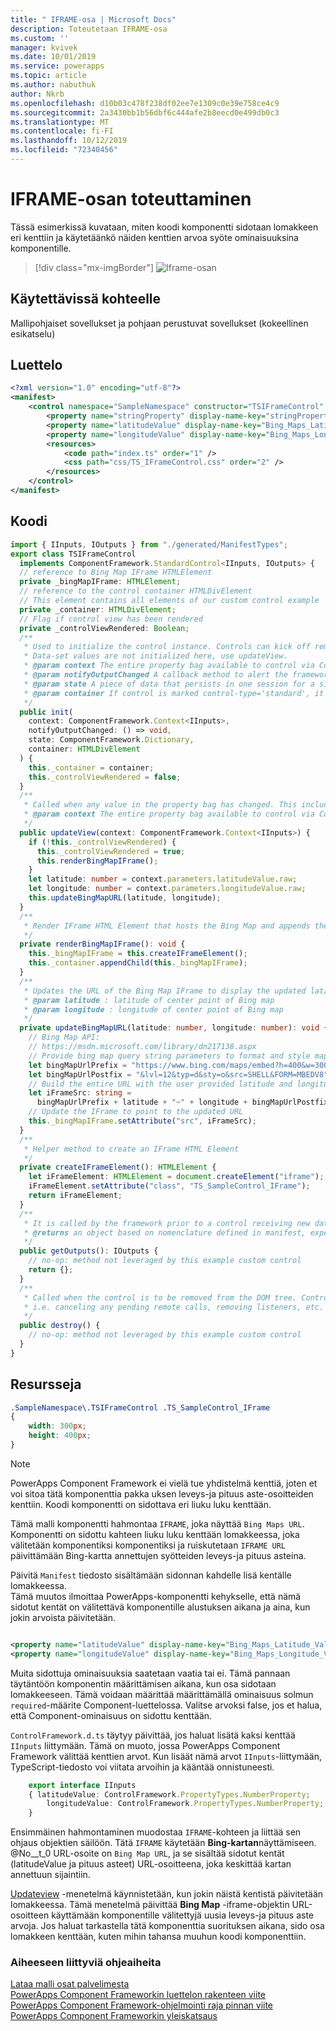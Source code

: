 ```yaml
---
title: " IFRAME-osa | Microsoft Docs"
description: Toteutetaan IFRAME-osa
ms.custom: ''
manager: kvivek
ms.date: 10/01/2019
ms.service: powerapps
ms.topic: article
ms.author: nabuthuk
author: Nkrb
ms.openlocfilehash: d10b03c478f238df02ee7e1309c0e39e758ce4c9
ms.sourcegitcommit: 2a3430bb1b56dbf6c444afe2b8eecd0e499db0c3
ms.translationtype: MT
ms.contentlocale: fi-FI
ms.lasthandoff: 10/12/2019
ms.locfileid: "72340456"
---
```

# <a name="implementing-a-iframe-component"></a>IFRAME-osan toteuttaminen

Tässä esimerkissä kuvataan, miten koodi komponentti sidotaan lomakkeen eri kenttiin ja käytetäänkö näiden kenttien arvoa syöte ominaisuuksina komponentille.  

> [!div class="mx-imgBorder"]
> ![Iframe-osan](../media/iframe-control.png "iframe-osa")

## <a name="available-for"></a>Käytettävissä kohteelle 

Mallipohjaiset sovellukset ja pohjaan perustuvat sovellukset (kokeellinen esikatselu) 

## <a name="manifest"></a>Luettelo

```XML
<?xml version="1.0" encoding="utf-8"?>
<manifest>
    <control namespace="SampleNamespace" constructor="TSIFrameControl" version="1.0.0" display-name-key="TS_IFrameControl_Display_Key" description-key="TS_IFrameControl_Desc_Key" control-type="standard">
        <property name="stringProperty" display-name-key="stringProperty_Display_Key" description-key="stringProperty_Desc_Key" of-type="SingleLine.Text" usage="bound" required="true" />
        <property name="latitudeValue" display-name-key="Bing_Maps_Latitude_Value" description-key="latitude" of-type="FP" usage="bound" required="true" />
        <property name="longitudeValue" display-name-key="Bing_Maps_Longitude_Value" description-key="longitude" of-type="FP" usage="bound" required="true" />
        <resources>
            <code path="index.ts" order="1" />
            <css path="css/TS_IFrameControl.css" order="2" />
        </resources>
    </control>
</manifest>
```

## <a name="code"></a>Koodi

```TypeScript
import { IInputs, IOutputs } from "./generated/ManifestTypes";
export class TSIFrameControl
  implements ComponentFramework.StandardControl<IInputs, IOutputs> {
  // reference to Bing Map IFrame HTMLElement
  private _bingMapIFrame: HTMLElement;
  // reference to the control container HTMLDivElement
  // This element contains all elements of our custom control example
  private _container: HTMLDivElement;
  // Flag if control view has been rendered
  private _controlViewRendered: Boolean;
  /**
   * Used to initialize the control instance. Controls can kick off remote server calls and other initialization actions here.
   * Data-set values are not initialized here, use updateView.
   * @param context The entire property bag available to control via Context Object; It contains values as set up by the customizer mapped to property names defined in the manifest, as well as utility functions.
   * @param notifyOutputChanged A callback method to alert the framework that the control has new outputs ready to be retrieved asynchronously.
   * @param state A piece of data that persists in one session for a single user. Can be set at any point in a controls life cycle by calling 'setControlState' in the Mode interface.
   * @param container If control is marked control-type='standard', it receives an empty div element within which it can render its content.
   */
  public init(
    context: ComponentFramework.Context<IInputs>,
    notifyOutputChanged: () => void,
    state: ComponentFramework.Dictionary,
    container: HTMLDivElement
  ) {
    this._container = container;
    this._controlViewRendered = false;
  }
  /**
   * Called when any value in the property bag has changed. This includes field values, data-sets, global values such as container height and width, offline status, control metadata values such as label, visible, etc.
   * @param context The entire property bag available to control via Context Object; It contains values as set up by the customizer mapped to names defined in the manifest, as well as utility functions
   */
  public updateView(context: ComponentFramework.Context<IInputs>) {
    if (!this._controlViewRendered) {
      this._controlViewRendered = true;
      this.renderBingMapIFrame();
    }
    let latitude: number = context.parameters.latitudeValue.raw;
    let longitude: number = context.parameters.longitudeValue.raw;
    this.updateBingMapURL(latitude, longitude);
  }
  /**
   * Render IFrame HTML Element that hosts the Bing Map and appends the IFrame to the control container
   */
  private renderBingMapIFrame(): void {
    this._bingMapIFrame = this.createIFrameElement();
    this._container.appendChild(this._bingMapIFrame);
  }
  /**
   * Updates the URL of the Bing Map IFrame to display the updated lat/long coordinates
   * @param latitude : latitude of center point of Bing map
   * @param longitude : longitude of center point of Bing map
   */
  private updateBingMapURL(latitude: number, longitude: number): void {
    // Bing Map API:
    // https://msdn.microsoft.com/library/dn217138.aspx
    // Provide bing map query string parameters to format and style map view
    let bingMapUrlPrefix = "https://www.bing.com/maps/embed?h=400&w=300&cp=";
    let bingMapUrlPostfix = "&lvl=12&typ=d&sty=o&src=SHELL&FORM=MBEDV8";
    // Build the entire URL with the user provided latitude and longitude
    let iFrameSrc: string =
      bingMapUrlPrefix + latitude + "~" + longitude + bingMapUrlPostfix;
    // Update the IFrame to point to the updated URL
    this._bingMapIFrame.setAttribute("src", iFrameSrc);
  }
  /**
   * Helper method to create an IFrame HTML Element
   */
  private createIFrameElement(): HTMLElement {
    let iFrameElement: HTMLElement = document.createElement("iframe");
    iFrameElement.setAttribute("class", "TS_SampleControl_IFrame");
    return iFrameElement;
  }
  /**
   * It is called by the framework prior to a control receiving new data.
   * @returns an object based on nomenclature defined in manifest, expecting object[s] for property marked as “bound” or “output”
   */
  public getOutputs(): IOutputs {
    // no-op: method not leveraged by this example custom control
    return {};
  }
  /**
   * Called when the control is to be removed from the DOM tree. Controls should use this call for cleanup.
   * i.e. canceling any pending remote calls, removing listeners, etc.
   */
  public destroy() {
    // no-op: method not leveraged by this example custom control
  }
}
```

## <a name="resources"></a>Resursseja

```css
.SampleNamespace\.TSIFrameControl .TS_SampleControl_IFrame
{
    width: 300px;
    height: 400px;
}
```

> [!NOTE]
> PowerApps Component Framework ei vielä tue yhdistelmä kenttiä, joten et voi sitoa tätä komponenttia pakka uksen leveys-ja pituus aste-osoitteiden kenttiin. Koodi komponentti on sidottava eri liuku luku kenttään.

Tämä malli komponentti hahmontaa `IFRAME`, joka näyttää `Bing Maps URL`. Komponentti on sidottu kahteen liuku luku kenttään lomakkeessa, joka välitetään komponentiksi komponentiksi ja ruiskutetaan `IFRAME URL` päivittämään Bing-kartta annettujen syötteiden leveys-ja pituus asteina.  

Päivitä `Manifest` tiedosto sisältämään sidonnan kahdelle lisä kentälle lomakkeessa.  
Tämä muutos ilmoittaa PowerApps-komponentti kehykselle, että nämä sidotut kentät on välitettävä komponentille alustuksen aikana ja aina, kun jokin arvoista päivitetään.
  
```xml

<property name="latitudeValue" display-name-key="Bing_Maps_Latitude_Value" description-key="latitude" of-type="FP" usage="bound" required="true" />  
<property name="longitudeValue" display-name-key="Bing_Maps_Longitude_Value" description-key="longitude" of-type="FP" usage="bound" required="true" />  
```

Muita sidottuja ominaisuuksia saatetaan vaatia tai ei. Tämä pannaan täytäntöön komponentin määrittämisen aikana, kun osa sidotaan lomakkeeseen. Tämä voidaan määrittää määrittämällä ominaisuus solmun `required`-määrite Component-luettelossa. Valitse arvoksi false, jos et halua, että Component-ominaisuus on sidottu kenttään. 
 
`ControlFramework.d.ts` täytyy päivittää, jos haluat lisätä kaksi kenttää `IInputs` liittymään. Tämä on muoto, jossa PowerApps Component Framework välittää kenttien arvot. Kun lisäät nämä arvot `IInputs`-liittymään, TypeScript-tiedosto voi viitata arvoihin ja kääntää onnistuneesti.  

```TypeScript
    export interface IInputs 
    { latitudeValue: ControlFramework.PropertyTypes.NumberProperty;  
        longitudeValue: ControlFramework.PropertyTypes.NumberProperty;  
    }  
 ```

Ensimmäinen hahmontaminen muodostaa `IFRAME`-kohteen ja liittää sen ohjaus objektien säilöön. Tätä `IFRAME` käytetään **Bing-kartan**näyttämiseen. @No__t_0 URL-osoite on `Bing Map URL`, ja se sisältää sidotut kentät (latitudeValue ja pituus asteet) URL-osoitteena, joka keskittää kartan annettuun sijaintiin. 

[Updateview](../reference/control/updateview.md) -menetelmä käynnistetään, kun jokin näistä kentistä päivitetään lomakkeessa. Tämä menetelmä päivittää **Bing Map** -iframe-objektin URL-osoitteen käyttämään komponentille välitettyjä uusia leveys-ja pituus aste arvoja. Jos haluat tarkastella tätä komponenttia suorituksen aikana, sido osa lomakkeen kenttään, kuten mihin tahansa muuhun koodi komponenttiin.

### <a name="related-topics"></a>Aiheeseen liittyviä ohjeaiheita

[Lataa malli osat palvelimesta](https://go.microsoft.com/fwlink/?linkid=2088525)<br/>
[PowerApps Component Frameworkin luettelon rakenteen viite](../manifest-schema-reference/index.md)<br />
[PowerApps Component Framework-ohjelmointi raja pinnan viite](../reference/index.md)<br />
[PowerApps Component Frameworkin yleiskatsaus](../overview.md)
